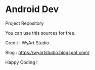 # Android Dev
Project Repository

You can use this sources for free.

Credit : WyArt Studio

Blog : https://wyartstudio.blogspot.com/

Happy Coding !
